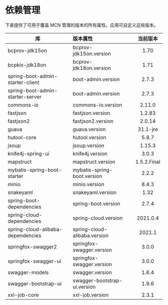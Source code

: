 # 依赖管理

下表提供了可用于覆盖 MCN 管理的版本的所有属性。应用可自定义这些版本。

| 库                                 | 版本属性                         |    当前版本     |
|-----------------------------------|:-----------------------------|:-----------:|
| bcprov-jdk15on                    | bcprov-jdk15on.version       |    1.70     |
| bcpkix-jdk18on                    | bcprov-jdk18on.version       |    1.71     |
| spring-boot-admin-starter-client  | boot-admin.version           |    2.7.3    |
| spring-boot-admin-starter-server  | boot-admin.version           |    2.7.3    |
| commons-io                        | commons-io.version           |   2.11.0    |
| fastjson                          | fastjson.version             |   1.2.83    |
| fastjson2                         | fastjson2.version            |   2.0.14    |
| guava                             | guava.version                |  31.1-jre   |
| hutool-core                       | hutool.version               |    5.8.7    |
| jsoup                             | jsoup.version                |   1.15.3    |
| knife4j-spring-ui                 | knife4j.version              |    3.0.3    |
| mapstruct                         | mapstruct.version            | 1.5.2.Final |
| mybatis-spring-boot-starter       | mybatis-spring-boot.version  |    2.2.2    |
| minio                             | minio.version                |    8.4.3    |
| snakeyaml                         | snakeyaml.version            |    1.32     |
| spring-boot-dependencies          | spring-boot.version          |    2.7.4    |
| spring-cloud-dependencies         | spring-cloud.version         |  2021.0.4   |
| spring-cloud-alibaba-dependencies | spring-cloud-alibaba.version |   2021.1    |
| springfox-swagger2                | springfox-swagger.version    |    3.0.0    |
| springfox-swagger-ui              | springfox-swagger.version    |    3.0.0    |
| swagger-models                    | swagger.version              |    1.6.4    |
| swagger-bootstrap-ui              | swagger-bootstrap-ui.version |    1.9.6    |
| xxl-job-core                      | xxl-job.version              |    2.3.1    |